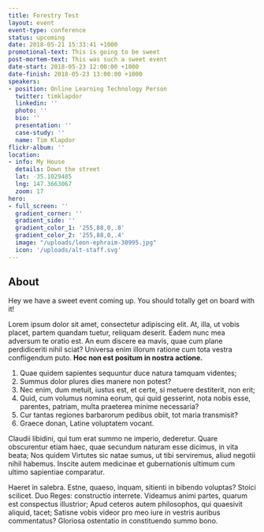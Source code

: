 ```yaml
---
title: Forestry Test
layout: event
event-type: conference
status: upcoming
date: 2018-05-21 15:33:41 +1000
promotional-text: This is going to be sweet
post-mortem-text: This was such a sweet event
date-start: 2018-05-23 12:00:00 +1000
date-finish: 2018-05-23 13:00:00 +1000
speakers:
- position: Online Learning Technology Person
  twitter: timklapdor
  linkedin: ''
  photo: ''
  bio: ''
  presentation: ''
  case-study: ''
  name: Tim Klapdor
flickr-album: ''
location:
- info: My House
  details: Down the street
  lat: -35.1029485
  lng: 147.3663067
  zoom: 17
hero:
- full_screen: ''
  gradient_corner: ''
  gradient_side: ''
  gradient_color_1: '255,88,0,.8'
  gradient_color_2: '255,88,0,.4'
  image: "/uploads/leon-ephraim-30995.jpg"
  icon: '/uploads/alt-staff.svg'
---
```

## About

Hey we have a sweet event coming up. You should totally get on board with it!

Lorem ipsum dolor sit amet, consectetur adipiscing elit. At, illa, ut vobis placet, partem quandam tuetur, reliquam deserit. Eadem nunc mea adversum te oratio est. An eum discere ea mavis, quae cum plane perdidiceriti nihil sciat? Universa enim illorum ratione cum tota vestra confligendum puto. **Hoc non est positum in nostra actione.**

1. Quae quidem sapientes sequuntur duce natura tamquam videntes;
2. Summus dolor plures dies manere non potest?
3. Nec enim, dum metuit, iustus est, et certe, si metuere destiterit, non erit;
4. Quid, cum volumus nomina eorum, qui quid gesserint, nota nobis esse, parentes, patriam, multa praeterea minime necessaria?
5. Cur tantas regiones barbarorum pedibus obiit, tot maria transmisit?
6. Graece donan, Latine voluptatem vocant.

Claudii libidini, qui tum erat summo ne imperio, dederetur. Quare obscurentur etiam haec, quae secundum naturam esse dicimus, in vita beata; Nos quidem Virtutes sic natae sumus, ut tibi serviremus, aliud negotii nihil habemus. Inscite autem medicinae et gubernationis ultimum cum ultimo sapientiae comparatur.

Haeret in salebra. Estne, quaeso, inquam, sitienti in bibendo voluptas? Stoici scilicet. Duo Reges: constructio interrete. Videamus animi partes, quarum est conspectus illustrior; Apud ceteros autem philosophos, qui quaesivit aliquid, tacet; Satisne vobis videor pro meo iure in vestris auribus commentatus? Gloriosa ostentatio in constituendo summo bono.
